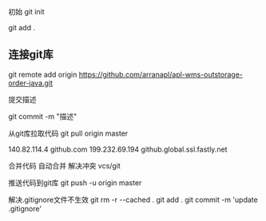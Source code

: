
初始
  git init

  git add .

## 连接git库
   git remote add origin https://github.com/arranapl/apl-wms-outstorage-order-java.git


提交描述

  git commit -m "描述"


从git库拉取代码
  git pull   origin master
  
140.82.114.4    github.com
199.232.69.194  github.global.ssl.fastly.net

合并代码
   自动合并
   解决冲突  vcs/git


推送代码到git库
  git push    -u origin   master




解决.gitignore文件不生效
git rm -r --cached .
git add .
git commit -m 'update .gitignore'



